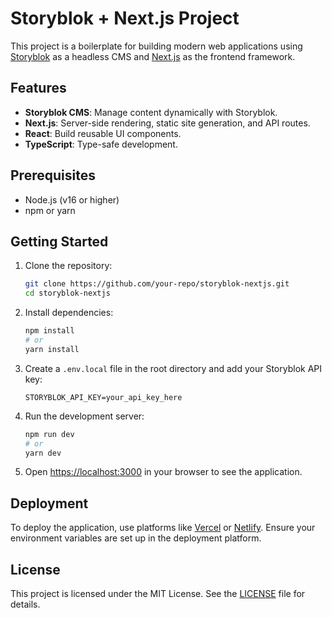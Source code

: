 # Storyblok + Next.js Project

This project is a boilerplate for building modern web applications using [Storyblok](https://www.storyblok.com/) as a headless CMS and [Next.js](https://nextjs.org/) as the frontend framework.

## Features

- **Storyblok CMS**: Manage content dynamically with Storyblok.
- **Next.js**: Server-side rendering, static site generation, and API routes.
- **React**: Build reusable UI components.
- **TypeScript**: Type-safe development.

## Prerequisites

- Node.js (v16 or higher)
- npm or yarn

## Getting Started

1. Clone the repository:

   ```bash
   git clone https://github.com/your-repo/storyblok-nextjs.git
   cd storyblok-nextjs
   ```

2. Install dependencies:

   ```bash
   npm install
   # or
   yarn install
   ```

3. Create a `.env.local` file in the root directory and add your Storyblok API key:

   ```env
   STORYBLOK_API_KEY=your_api_key_here
   ```

4. Run the development server:

   ```bash
   npm run dev
   # or
   yarn dev
   ```

5. Open [https://localhost:3000](https://localhost:3000) in your browser to see the application.

## Deployment

To deploy the application, use platforms like [Vercel](https://vercel.com/) or [Netlify](https://www.netlify.com/). Ensure your environment variables are set up in the deployment platform.

## License

This project is licensed under the MIT License. See the [LICENSE](LICENSE) file for details.
